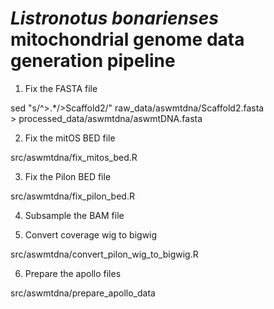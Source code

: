 # *Listronotus bonarienses* mitochondrial genome data generation pipeline

1. Fix the FASTA file

sed "s/^>.*/>Scaffold2/" raw_data/aswmtdna/Scaffold2.fasta \
    > processed_data/aswmtdna/aswmtDNA.fasta

2. Fix the mitOS BED file

src/aswmtdna/fix_mitos_bed.R

3. Fix the Pilon BED file

src/aswmtdna/fix_pilon_bed.R

4. Subsample the BAM file



5. Convert coverage wig to bigwig

src/aswmtdna/convert_pilon_wig_to_bigwig.R

6. Prepare the apollo files

src/aswmtdna/prepare_apollo_data

